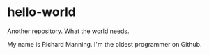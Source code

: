 # hello-world
Another repository.  What the world needs.

My name is Richard Manning.  I'm the oldest programmer on Github.
